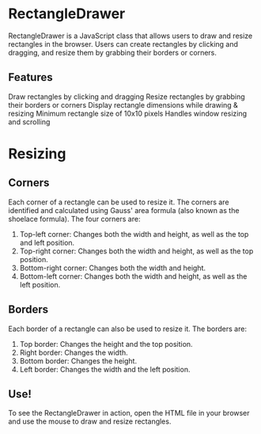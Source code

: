 # RectangleDrawer

RectangleDrawer is a JavaScript class that allows users to draw and resize rectangles in the browser. Users can create rectangles by clicking and dragging, and resize them by grabbing their borders or corners.

## Features

Draw rectangles by clicking and dragging
Resize rectangles by grabbing their borders or corners
Display rectangle dimensions while drawing & resizing
Minimum rectangle size of 10x10 pixels
Handles window resizing and scrolling

# Resizing

## Corners

Each corner of a rectangle can be used to resize it. The corners are identified and calculated using Gauss' area formula (also known as the shoelace formula). The four corners are:

1. Top-left corner: Changes both the width and height, as well as the top and left position.
2. Top-right corner: Changes both the width and height, as well as the top position.
3. Bottom-right corner: Changes both the width and height.
4. Bottom-left corner: Changes both the width and height, as well as the left position.

## Borders 

Each border of a rectangle can also be used to resize it. The borders are:

1. Top border: Changes the height and the top position.
2. Right border: Changes the width.
3. Bottom border: Changes the height.
4. Left border: Changes the width and the left position.

## Use!

To see the RectangleDrawer in action, open the HTML file in your browser and use the mouse to draw and resize rectangles.